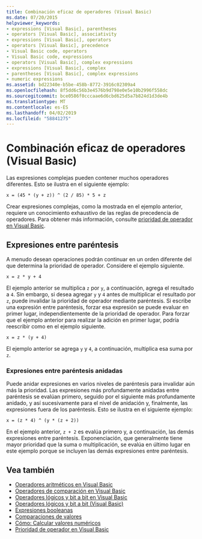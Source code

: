 ```yaml
---
title: Combinación eficaz de operadores (Visual Basic)
ms.date: 07/20/2015
helpviewer_keywords:
- expressions [Visual Basic], parentheses
- operators [Visual Basic], associativity
- expressions [Visual Basic], operators
- operators [Visual Basic], precedence
- Visual Basic code, operators
- Visual Basic code, expressions
- operators [Visual Basic], complex expressions
- expressions [Visual Basic], complex
- parentheses [Visual Basic], complex expressions
- numeric expressions
ms.assetid: bd22340e-b5be-458b-8772-3916c02309a4
ms.openlocfilehash: 8f5dd6c56b3e4576b9d798e0e5e10b2996f558dc
ms.sourcegitcommit: bce0586f0cccaae6d6cbd625d5a7b824d1d3de4b
ms.translationtype: MT
ms.contentlocale: es-ES
ms.lasthandoff: 04/02/2019
ms.locfileid: "58841275"
---
```

# <a name="efficient-combination-of-operators-visual-basic"></a>Combinación eficaz de operadores (Visual Basic)
Las expresiones complejas pueden contener muchos operadores diferentes. Esto se ilustra en el siguiente ejemplo:  
  
 `x = (45 * (y + z)) ^ (2 / 85) * 5 + z`  
  
 Crear expresiones complejas, como la mostrada en el ejemplo anterior, requiere un conocimiento exhaustivo de las reglas de precedencia de operadores. Para obtener más información, consulte [prioridad de operador en Visual Basic](../../../../visual-basic/language-reference/operators/operator-precedence.md).  
  
## <a name="parenthetical-expressions"></a>Expresiones entre paréntesis  
 A menudo desean operaciones podrán continuar en un orden diferente del que determina la prioridad de operador. Considere el ejemplo siguiente.  
  
 `x = z * y + 4`  
  
 El ejemplo anterior se multiplica `z` por `y`, a continuación, agrega el resultado a `4`. Sin embargo, si desea agregar `y` y `4` antes de multiplicar el resultado por `z`, puede invalidar la prioridad de operador mediante paréntesis. Si escribe una expresión entre paréntesis, forzar esa expresión se puede evaluar en primer lugar, independientemente de la prioridad de operador. Para forzar que el ejemplo anterior para realizar la adición en primer lugar, podría reescribir como en el ejemplo siguiente.  
  
 `x = z * (y + 4)`  
  
 El ejemplo anterior se agrega `y` y `4`, a continuación, multiplica esa suma por `z`.  
  
### <a name="nested-parenthetical-expressions"></a>Expresiones entre paréntesis anidadas  
 Puede anidar expresiones en varios niveles de paréntesis para invalidar aún más la prioridad. Las expresiones más profundamente anidadas entre paréntesis se evalúan primero, seguido por el siguiente más profundamente anidado, y así sucesivamente para el nivel de anidación y, finalmente, las expresiones fuera de los paréntesis. Esto se ilustra en el siguiente ejemplo:  
  
 `x = (z * 4) ^ (y * (z + 2))`  
  
 En el ejemplo anterior, `z + 2` es evalúa primero y, a continuación, las demás expresiones entre paréntesis. Exponenciación, que generalmente tiene mayor prioridad que la suma o multiplicación, se evalúa en último lugar en este ejemplo porque se incluyen las demás expresiones entre paréntesis.  
  
## <a name="see-also"></a>Vea también

- [Operadores aritméticos en Visual Basic](../../../../visual-basic/programming-guide/language-features/operators-and-expressions/arithmetic-operators.md)
- [Operadores de comparación en Visual Basic](../../../../visual-basic/programming-guide/language-features/operators-and-expressions/comparison-operators.md)
- [Operadores lógicos y bit a bit en Visual Basic](../../../../visual-basic/programming-guide/language-features/operators-and-expressions/logical-and-bitwise-operators.md)
- [Operadores lógicos y bit a bit (Visual Basic)](../../../../visual-basic/language-reference/operators/logical-bitwise-operators.md)
- [Expresiones booleanas](../../../../visual-basic/programming-guide/language-features/operators-and-expressions/boolean-expressions.md)
- [Comparaciones de valores](../../../../visual-basic/programming-guide/language-features/operators-and-expressions/value-comparisons.md)
- [Cómo: Calcular valores numéricos](../../../../visual-basic/programming-guide/language-features/operators-and-expressions/how-to-calculate-numeric-values.md)
- [Prioridad de operador en Visual Basic](../../../../visual-basic/language-reference/operators/operator-precedence.md)
